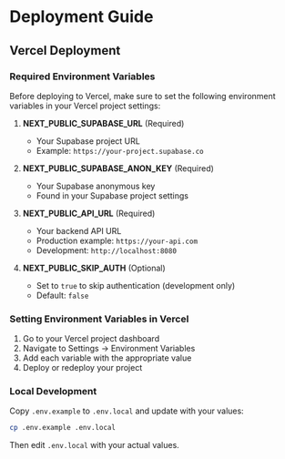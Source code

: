 # Deployment Guide

## Vercel Deployment

### Required Environment Variables

Before deploying to Vercel, make sure to set the following environment variables in your Vercel project settings:

1. **NEXT_PUBLIC_SUPABASE_URL** (Required)

   - Your Supabase project URL
   - Example: `https://your-project.supabase.co`

2. **NEXT_PUBLIC_SUPABASE_ANON_KEY** (Required)

   - Your Supabase anonymous key
   - Found in your Supabase project settings

3. **NEXT_PUBLIC_API_URL** (Required)

   - Your backend API URL
   - Production example: `https://your-api.com`
   - Development: `http://localhost:8080`

4. **NEXT_PUBLIC_SKIP_AUTH** (Optional)
   - Set to `true` to skip authentication (development only)
   - Default: `false`

### Setting Environment Variables in Vercel

1. Go to your Vercel project dashboard
2. Navigate to Settings → Environment Variables
3. Add each variable with the appropriate value
4. Deploy or redeploy your project

### Local Development

Copy `.env.example` to `.env.local` and update with your values:

```bash
cp .env.example .env.local
```

Then edit `.env.local` with your actual values.
